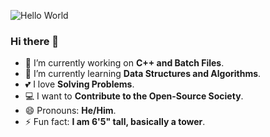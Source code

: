 ![Hello World](https://github.com/freyam/freyam/blob/master/hello-world.gif?raw=true)

### Hi there 👋

- 🔭 I’m currently working on **C++ and Batch Files**.
- 🌱 I’m currently learning **Data Structures and Algorithms**.
- 💕 I love **Solving Problems**.
- 💻 I want to **Contribute to the Open-Source Society**.
- 😄 Pronouns: **He/Him**.
- ⚡ Fun fact: **I am 6'5" tall, basically a tower**.
